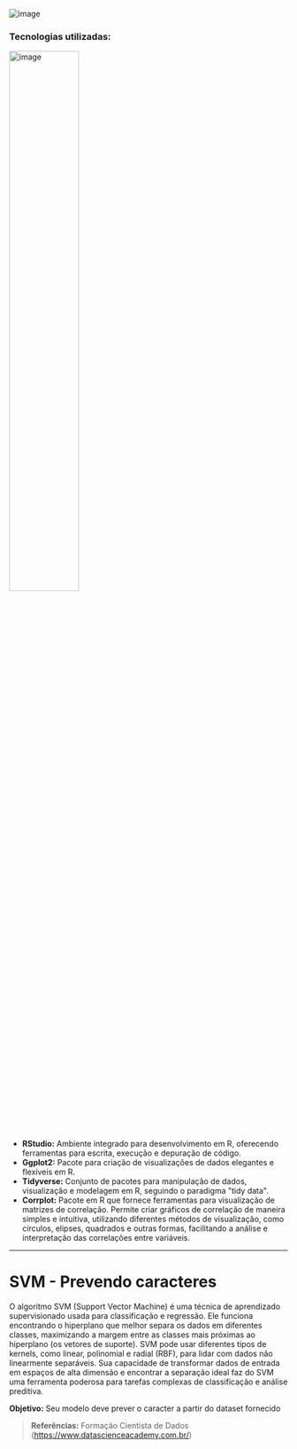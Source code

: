 ![image](https://github.com/user-attachments/assets/1d3bde90-0add-4eee-b53d-9168daf230cb)

### Tecnologias utilizadas: 
<img src="https://github.com/AlbertoFAraujo/ML_Marketing_digital/assets/105552990/d30403c2-76d4-4504-b6a5-894e3ab44fce" alt="image" width="50%">

- **RStudio:** Ambiente integrado para desenvolvimento em R, oferecendo ferramentas para escrita, execução e depuração de código.
- **Ggplot2:** Pacote para criação de visualizações de dados elegantes e flexíveis em R.
- **Tidyverse:** Conjunto de pacotes para manipulação de dados, visualização e modelagem em R, seguindo o paradigma "tidy data".
- **Corrplot:** Pacote em R que fornece ferramentas para visualização de matrizes de correlação. Permite criar gráficos de correlação de maneira simples e intuitiva, utilizando diferentes métodos de visualização, como círculos, elipses, quadrados e outras formas, facilitando a análise e interpretação das correlações entre variáveis.
<hr>

# SVM - Prevendo caracteres

O algoritmo SVM (Support Vector Machine) é uma técnica de aprendizado supervisionado usada para classificação e regressão. Ele funciona encontrando o hiperplano que melhor separa os dados em diferentes classes, maximizando a margem entre as classes mais próximas ao hiperplano (os vetores de suporte). SVM pode usar diferentes tipos de kernels, como linear, polinomial e radial (RBF), para lidar com dados não linearmente separáveis. Sua capacidade de transformar dados de entrada em espaços de alta dimensão e encontrar a separação ideal faz do SVM uma ferramenta poderosa para tarefas complexas de classificação e análise preditiva.


**Objetivo:** Seu modelo deve prever o caracter a partir do dataset fornecido

>**Referências:** Formação Cientista de Dados (https://www.datascienceacademy.com.br/)

